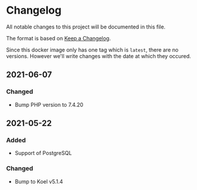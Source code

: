 # Changelog
All notable changes to this project will be documented in this file.

The format is based on [Keep a Changelog](https://keepachangelog.com/en/1.0.0/).

Since this docker image only has one tag which is `latest`, there are no versions. However we'll write changes with the date at which they occured.

## 2021-06-07
### Changed
- Bump PHP version to 7.4.20

## 2021-05-22
### Added
- Support of PostgreSQL

### Changed
- Bump to Koel v5.1.4

